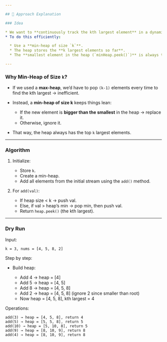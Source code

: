 ```yaml
---

## 📄 Approach Explanation

### Idea

* We want to **continuously track the kth largest element** in a dynamic stream of numbers.
* To do this efficiently:

  * Use a **min-heap of size `k`**.
  * The heap stores the **k largest elements so far**.
  * The **smallest element in the heap (`minHeap.peek()`)** is always the kth largest element.

---
```


### Why Min-Heap of Size `k`?

- If we used a **max-heap**, we’d have to pop `(k-1)` elements every time to find the kth largest → inefficient.
- Instead, a **min-heap of size k** keeps things lean:

  - If the new element is **bigger than the smallest** in the heap → replace it.
  - Otherwise, ignore it.

- That way, the heap always has the top `k` largest elements.

---

### Algorithm

1. Initialize:

   - Store `k`.
   - Create a min-heap.
   - Add all elements from the initial stream using the `add()` method.

2. For `add(val)`:

   - If heap size < k → push val.
   - Else, if val > heap’s min → pop min, then push val.
   - Return `heap.peek()` (the kth largest).

---

### Dry Run

Input:

```
k = 3, nums = [4, 5, 8, 2]
```

Step by step:

- Build heap:

  - Add 4 → heap = [4]
  - Add 5 → heap = [4, 5]
  - Add 8 → heap = [4, 5, 8]
  - Add 2 → heap = [4, 5, 8] (ignore 2 since smaller than root)
  - Now heap = [4, 5, 8], kth largest = 4

Operations:

```
add(3) → heap = [4, 5, 8], return 4
add(5) → heap = [5, 5, 8], return 5
add(10) → heap = [5, 10, 8], return 5
add(9) → heap = [8, 10, 9], return 8
add(4) → heap = [8, 10, 9], return 8
```

